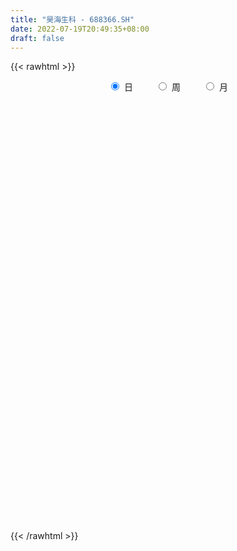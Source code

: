 ```yaml
---
title: "昊海生科 - 688366.SH"
date: 2022-07-19T20:49:35+08:00
draft: false
---
```

{{< rawhtml >}}
    <div style="text-align: center">
        <label style="padding: 1rem;"><input style="margin-right: .5rem" type="radio" name="period" value="D" checked onclick="period_change(this)">日</label>
        <label style="padding: 1rem;"><input style="margin-right: .5rem" type="radio" name="period" value="W" onclick="period_change(this)">周</label>
        <label style="padding: 1rem;"><input style="margin-right: .5rem" type="radio" name="period" value="M" onclick="period_change(this)">月</label>
    </div>
    <div id="chart" style="height: 700px;"></div> 
    <script type="text/javascript">
        const D_v = [9909.31,8192.57,7470.47,6514.4,18951.58,22238.19,19918.48,18004.15,22040.31,25304.39,19122.47,16707.74,14921.76,9117.21,10113.97,10957.29,11863.12,15871.67,17210.75,12555.57,12971.19,10328.26,11931.89,13570.05,15573.26,32889.22,21580.53,19455.8,14566.72,7320.45,8323.57,17945.1,8868.79,5349.95,10501.13,6688.41,9782.43,11717.83,7063.89,7449.03,8173.63,8031.79,13545.43,11780.76,11770.63,15600.53,10414.66,8651.4,6889.18,10935.08,5687.22,7406.48,7793.34,4547.13,6062.2,5356.24,5050.77,7866.42,8842.87,9969.66,7103.05,15549.53,23843.76,9329.47,10415.06,6721.96,5647.92,7761.53,10390.84,11801.31,9353.53,7733.11,5575.06,7538.97,4212.24,4650.86,4156.94,7895.87,4474.29,4482.52,13932.19,8401.79,8898.43,9475.51,9536.83,12483.54,15099.58,11505.66,12140.57,6790.05,6445.25,3449.37,4284.73,12830.6,8544.67,6373.5,4054.82,4423.5,5413.1,5959.41,4897.42,2653.83,4201.14,4385.62,2929.59,3137.2,3586.33,3265.74,4173.07,4064.88,12847.63,5701.97,10591.6,9733.15,10123.03,6152.28,5924.63,6850.36,5053.56,6083.21,4560.65,4615.99,4428.87,5106.88,2961.0,8747.69,6625.08,6486.44,5148.0,5156.94,6495.28,6633.26,5518.35,4232.86,4855.94,4785.7,5622.89,3748.41,2919.62,8346.27,4480.82,14802.94,22045.25,16166.98,9214.52,6642.21,12754.15,9855.33,9516.61,17751.12,13080.73,15216.36,11651.44,25404.26,19882.66,21809.09,20927.12,28537.71,25083.13,19172.03,12316.65,18751.35,13614.62,14307.96,9530.97,9566.2,6574.64,9426.7,7045.33,5518.96,9891.14,6772.54,5665.24,4478.27,3699.47,9763.61,10943.27,6692.63,6342.13,7836.67,7056.36,6858.25,19276.34,13956.29,8649.85,10488.9,10988.15,6960.3,6171.32,16190.07,12239.83,12132.22,10377.98,10638.16,7856.36,6575.81,13940.61,15136.8,16056.98,11568.89,10330.37,17070.24,13843.83,13400.09,12020.09,23263.92,21484.32,18761.98,13887.17,10154.59,12997.78,20079.91,19608.17,44194.72,26887.52,24139.11,12749.16,15204.19,16783.08,21537.1,12134.38,20411.38,16433.54,26981.95,19758.73,33162.44,34781.59,17358.41,25217.13,17675.83,16103.91,17418.9,27720.99,13508.34,14125.87,12366.93,15483.21,23378.57,17364.65,13578.49,20407.42,20081.55,24356.83,54874.77,41332.9,37645.66,34078.98,29700.63,41447.11,44107.76,28559.02,26634.69,24215.33,20048.99,30473.38,20131.56,17963.83,15045.81,13583.18,15755.88,21576.67,25910.99,27085.66,21211.06,18145.51,20550.88,15498.24,27408.47,20394.31,14707.26,16914.07,13370.8,13940.13,27048.94,28093.31,19002.1,12914.21,10085.14,15108.44,9367.71,8775.31,13719.61,10873.52,11899.26,14227.98,11094.5,16005.11,15089.06,8406.8,12748.84,11785.17,8712.46,13455.04,9760.21,7059.91,6488.87,5713.72,6988.38,10007.39,5056.74,8256.39,16912.32,10713.84,8156.04,19930.15,20632.0,11723.72,11350.56,10158.67,10311.61,25096.14,17644.35,14371.93,12295.79,9551.46,11439.04,6714.21,11189.2,8284.73,7902.5,6155.79,7490.17,8815.42,7931.82,10337.81,12327.82,9762.79,7202.37,7552.46,10486.28,12576.69,8746.91,10685.83,13046.58,12490.61,12835.37,36559.43,20542.72,13159.38,11358.11,9504.3,12029.62,21343.51,13755.34,13762.25,12275.62,10203.86,6768.42,13152.21,32989.78,21185.84,15720.2,16697.0,34038.25,27443.73,16566.84,12398.39,15559.62,12722.51,15376.34,9919.33,6434.95,6118.76,25988.79,11050.51,9096.19,9053.37,6290.91,9591.91,7846.92,8480.39,9897.01,7183.18,7428.92,8329.44,7814.01,6240.11,8741.06,7078.52,12104.2,11532.01,5544.52,8823.29,7728.52,8176.9,6028.29,5957.05,4812.0,5678.25,10809.3,7919.68,4721.73,4312.56,6010.44,4990.39,7438.98,5396.4,6658.5,4463.45,4572.58,5700.89,8302.79,8558.18,17770.21,9381.33,4492.24,3888.74,6845.06,7297.93,7146.55,6853.75,8147.11,5540.74,7892.0,5815.62,6505.25,9523.03,10141.26,4522.41,6308.43,4621.58,8753.48,7757.34,4751.77,5096.94,4854.85,8821.22,6171.72,5189.57,5718.86,9216.33,6025.73,4282.08,4033.0,4118.94,6606.57,4372.64,4031.06,4740.87,5476.7,10491.13,5683.35,9944.71,8076.47,6694.47,5295.28,6887.86,5403.49,3708.42,3018.45,5116.16,8262.12,4713.77,4466.08,6850.23,7939.68,5189.6,4777.6,16718.44,8339.56,8077.31,5581.23,5061.93,6970.33,18509.44,19034.67,15481.29,14718.13,14488.09,12802.14,10916.85,11704.93,13064.93,9587.83,8221.66,7724.52,8793.98,23223.4,31746.34,19784.87,13593.18,9439.26,14246.71,10709.93,7421.87,17156.47,13119.78,8722.63,7487.33,11585.42,10734.28,7115.77,8075.23,8041.66,6629.26,5116.18,7402.76,6561.67,10348.37,8411.33]
const D_histogram = [0.0,-0.104022792,-0.1450250047,-0.2633862253,0.0813681485,0.5468884932,1.3949428222,1.8614054778,2.8775028758,4.626914943,5.3303512645,4.7656560379,3.4759150186,2.2738789233,1.4322571993,1.1483995654,1.5199617624,2.3591582869,1.9238676586,1.5844034686,1.012860745,0.5736736344,0.2002310787,-0.0911859493,1.1833703509,3.8498457394,5.5988031099,5.3746498763,4.3619278867,3.4143780225,1.9879714137,0.756695918,0.021975856,-0.9782500069,-1.6677537054,-2.3025225117,-2.8995607188,-4.227659087,-5.2167662821,-6.0483605327,-5.978459426,-5.8083601262,-6.2054845771,-5.5830014714,-5.338824991,-5.4498201484,-5.4352528934,-4.9640477594,-4.708861437,-4.8048673589,-4.582981232,-4.2951351878,-4.1997138652,-3.6453336251,-2.9057265123,-2.0840860025,-1.5103644935,-0.6164218002,0.0734788772,0.3202735743,0.4856307873,1.3336451973,1.9832157384,2.6089563032,2.2939464798,2.153625939,2.0422815788,1.8475345709,2.014305326,2.6304603594,2.6061108924,2.0780011729,1.6534001781,1.3504568971,1.195281388,0.8911597651,0.3346471594,-0.3618594692,-0.7335269966,-0.7508865286,-0.018970039,0.2859055314,0.3288225915,0.1592393545,0.4112711453,0.7251516661,1.0896851717,0.8778895948,1.0331889717,0.8445704857,0.3736870251,0.2545158484,0.3263584592,0.7016769744,0.6441336569,0.4508464275,0.3972861134,0.3164198228,0.077090538,-0.3104549072,-0.7992321335,-1.0981008275,-1.4333525935,-1.5025330241,-1.3544979558,-1.3264310844,-1.1263080559,-0.9194410467,-0.8485601467,-0.8072584618,-1.2366507129,-1.4583806505,-1.65625804,-1.3400228626,-0.8631322558,-0.4279171102,-0.094907738,0.1816893367,0.4246070865,0.353192005,0.4074243908,0.2271229515,0.1091417589,-0.1431699327,-0.2370190567,-0.4953975139,-0.3865679132,0.0350268225,0.257781003,0.3423647451,0.0970917092,0.037422261,0.0218233809,-0.0598350843,-0.1025383498,0.0947980278,0.0854959259,0.0548214492,0.0862627296,0.5115328899,0.7109117577,1.3373749988,2.4260198311,2.7959754021,2.6903423683,2.2171021573,2.3143359043,2.266087318,1.9095902726,2.2153416956,2.0758981428,2.2668994567,2.2854390239,3.1144200055,3.5775671556,3.3194966298,2.4640956529,2.3226872749,2.8370456665,2.3983979565,1.7181863067,-0.0791613015,-1.3871966187,-2.4310430151,-2.7965726861,-3.1357984148,-3.1515333759,-3.4944856623,-3.8557681508,-3.9417128391,-3.4912328307,-3.2728508639,-3.2026555542,-2.8732765802,-2.4368364829,-1.7215120022,-1.1649060302,-0.6519801065,-0.2396976686,-0.0819559875,-0.0548235617,0.290561246,1.0272508814,1.526624768,1.5750948251,1.7177222403,1.8186291326,1.718025754,1.5116230076,1.7217235411,1.7452585274,1.1660992944,0.9420708939,0.9566101545,0.7444031896,0.4333270397,0.6384728806,0.9654289102,1.3155698613,1.5446556366,1.455784029,1.3451004159,1.3185702415,1.320835097,0.9085260642,0.9859874299,0.8018858572,0.034086603,-0.4116421467,-0.6273702306,-0.4590087436,-0.1017211561,0.1716890165,1.1531871389,2.2206488903,2.8310570321,2.6755616139,1.9112396522,1.6319339093,1.999400949,1.9385862162,2.7261878144,3.1582189657,4.3911690724,5.2058939739,3.3050029251,1.2849121155,-0.0540681705,-1.5933538497,-2.7539433662,-3.2424669068,-3.517345657,-3.7660776854,-3.9359555533,-4.3352851806,-4.1934851604,-3.3804538291,-2.3124496346,-1.7562952621,-1.5276028985,-2.0902139512,-1.5127182718,1.0314547157,3.6655395581,4.4571087746,6.568712184,7.3219881004,8.2258112653,6.5975016649,7.9796470132,8.408780671,7.3737614636,5.6371801874,4.3374185586,3.5356227461,3.2056361198,1.918410935,0.2481137611,-1.192385295,-1.707987836,-2.8899530256,-4.6520540009,-7.173213585,-8.130068288,-8.1890048856,-7.876540855,-7.9296037967,-7.4334014755,-6.8917320424,-6.5569759064,-6.4234358889,-6.0733315797,-5.3731050765,-3.9348010829,-3.7946734562,-4.2435526962,-4.4827660974,-4.1153406837,-4.4012024944,-4.2852818837,-3.8104569454,-3.591476626,-3.0147580522,-2.1018839212,-1.3430187765,-0.9382125512,-1.2913289092,-1.2971306353,-1.2006825743,-0.6097819353,-0.8349416353,-0.7997320557,0.1714808599,0.9077799053,1.1696311508,1.1483476845,1.2563385801,0.9530937386,1.1263200308,1.1468375755,1.0807143301,1.7928335987,1.758571362,1.7220630767,2.5079364759,3.0756718435,2.9772384497,2.8457345608,2.7417736206,2.769786786,0.9122587309,-0.3738116583,-0.6814107343,-1.3267971592,-1.6518208173,-1.7641786614,-1.6376042938,-1.5837074144,-1.5828754468,-1.3571069791,-1.1611915717,-0.8863119579,-1.0606192668,-1.0473407441,-0.6844142707,-0.91943585,-1.010026164,-0.8990160191,-0.709451096,-0.8688958099,-1.248879614,-1.2644183874,-1.2552410499,-1.2409558087,-1.1824607241,-0.9338920651,-0.4264811365,-0.2534345294,-0.2422952176,-0.2656594162,-0.0714177558,0.2708933537,0.9676091347,1.4201521808,1.8145843566,1.7789150766,1.7190944076,1.5540091207,1.340821686,2.0507439917,2.0101619593,1.9377042158,1.7080795283,2.1558163877,2.1069165776,2.057202397,1.8383310013,1.4045706641,1.2328216276,0.71265211,0.2237432523,0.0463052593,-0.0556244571,-0.8661016742,-1.406136692,-1.5441237397,-1.296193938,-1.1221081431,-0.6351994808,-0.2673048614,-0.1707336223,0.0012693331,0.0436913989,0.0580926246,0.2091205129,0.3454921509,0.3690147665,0.0919025876,-0.0951193144,0.1946939956,0.1914686346,0.0815243681,-0.2645919902,-0.7093569114,-0.875123325,-1.1859100451,-1.1978171749,-1.2743087638,-1.1412211186,-1.2053426022,-0.9976746242,-0.7010188102,-0.4799650702,-0.5012243589,-0.5444685931,-0.2035915147,0.0766514434,0.2351015295,0.4251584685,0.5628288924,0.5168513611,0.7915973494,0.7412566432,1.1250076489,1.3758901419,1.4263737094,1.4161912935,1.1744757924,1.1052352365,0.7648560084,0.3778459685,-0.1159676914,-0.268305143,-0.1552567854,-0.3568836595,-0.6014082816,-0.6314403821,-0.3434152241,-0.1134992794,0.1907309648,0.2864789429,0.6166626918,0.9123369205,0.8618391555,0.71119851,0.6074507288,0.8913366477,0.9551850845,0.9534517396,0.7649410164,0.3124235161,-0.1153563995,-0.55535938,-0.6557747022,-0.8933252195,-0.7205171991,-0.5685079692,-0.4266351991,-0.4609538022,-0.4145939914,-0.2846902897,-0.2713188383,-0.8320387679,-0.9867564926,-0.9047200966,-0.8788312419,-0.4694829828,-0.219893563,-0.1430092006,-0.0529948596,0.1057452002,0.3366511999,0.5399290382,0.5946642814,0.6669430264,0.5566465209,0.4340696261,0.3902804053,0.7635931376,1.0700642772,0.933229802,0.847141581,0.7322627216,0.6387913278,0.9450876918,1.4314096497,1.6967634564,1.98516879,2.1662708265,2.1616634058,1.9408832364,1.4086034768,1.1148455262,0.876233068,0.6124966528,0.4035165971,0.3244078202,0.641537666,1.2106335451,1.3926087869,1.3294416593,1.2399024534,0.907234308,0.7438736832,0.5690554831,0.5761653284,0.7524159616,0.5061652528,0.3916746168,0.034302226,-0.4853658225,-0.8205861786,-1.0277751505,-1.3731709552,-1.7948051747,-1.950851182,-1.9048307102,-1.9229592033,-1.7143094647,-1.6628349301]
const D_fast = [0.0,-0.13002849,-0.2072869538,-0.3914947309,-0.0263983199,0.5758441482,1.7726341827,2.7044482077,4.4399213246,7.3460621276,9.3820862653,10.0088050482,9.5880427835,8.9544764191,8.4709189948,8.4741612523,9.2257138899,10.6546999861,10.7003762725,10.7570129496,10.4386854123,10.1429167102,9.8195319242,9.5053184089,11.0757172969,14.7046541202,17.8533122682,18.9728215036,19.0505814857,18.9566261271,18.0272123718,16.9851108556,16.2558847576,15.011096393,13.9046542681,12.6942548338,11.3723264471,8.9873133071,6.6940145415,4.3503301577,2.9256164079,1.6436256762,-0.304869919,-1.0781371811,-2.1686669485,-3.642117143,-4.9863631113,-5.7561699172,-6.6781989541,-7.9754217157,-8.8992808968,-9.6852186496,-10.6397257932,-10.9966789594,-10.9835034746,-10.6828844655,-10.4867540799,-9.7469168366,-9.0386464399,-8.7117833492,-8.4250184394,-7.2435927301,-6.0982182544,-4.8202386138,-4.5617618172,-4.1636758732,-3.7644498388,-3.4973132039,-2.8269661174,-1.553195994,-0.926017738,-0.9346271642,-0.9458781146,-0.9112071712,-0.7675623333,-0.8488940149,-1.3217448308,-2.1087163267,-2.6637656032,-2.8688467674,-2.1416727876,-1.7653208343,-1.6401981263,-1.7699715247,-1.4151219476,-0.9199535103,-0.2829987117,-0.2753218899,0.1382747299,0.1607988654,-0.216662839,-0.2722050536,-0.118772828,0.4319649308,0.5354550276,0.4548794051,0.5006406193,0.4988792843,0.278822634,-0.1863365379,-0.8749217976,-1.4483156985,-2.1419056129,-2.5867192995,-2.7773087201,-3.0808496198,-3.1623036053,-3.1852968578,-3.3265559945,-3.487068925,-4.2256238544,-4.8119489545,-5.423890854,-5.4426613923,-5.1815538495,-4.8533179815,-4.5440355438,-4.2220161348,-3.8729466134,-3.8560636937,-3.6999752102,-3.8234959116,-3.9141916644,-4.2022958393,-4.3553997274,-4.7376275631,-4.7254399407,-4.2950884994,-4.0078890682,-3.8377141398,-4.0587142484,-4.1090281313,-4.1191711662,-4.2157884025,-4.2841262554,-4.0630903709,-4.0510184913,-4.0679876057,-4.0149806429,-3.4618272601,-3.0847204529,-2.1239134621,-0.428763672,0.6401857495,1.2071383077,1.2881736361,1.9639913591,2.4822646024,2.6031651251,3.462751972,3.842282955,4.600009133,5.1899084561,6.7974944391,8.1550333781,8.7268370097,8.4874599461,8.9267233868,10.150343195,10.3112949741,10.0606299011,8.2434919674,6.5886574956,4.9370503454,3.8723775029,2.7492021705,1.9455838654,0.7290101635,-0.5962143627,-1.6675872608,-2.0899154601,-2.6897462093,-3.4202147881,-3.8091549592,-3.9819239825,-3.6969775025,-3.431598038,-3.0816671409,-2.7293091202,-2.5920564359,-2.5786299006,-2.1606047814,-1.1671024256,-0.2860723471,0.1561714164,0.7282293916,1.2837935671,1.6126966269,1.7841996325,2.4247310513,2.8845806694,2.59694626,2.608435583,2.8621273822,2.8360212147,2.6332768247,2.9980408858,3.5663541429,4.2453875593,4.8606372438,5.1357116434,5.3613031344,5.6644155203,5.9968891501,5.8117116333,6.1356698565,6.1520397481,5.3927621446,4.8441228583,4.4715522167,4.5251615178,4.8570188163,5.173351243,6.4431461501,8.0657701241,9.3839425239,9.8973375092,9.6108254606,9.739503195,10.6068204719,11.0306522932,12.4998008449,13.7213867377,16.0521291125,18.1683275074,17.09368719,15.3948244092,14.0423270805,12.1047029389,10.2556275808,8.9564873136,7.8022721491,6.6120206994,5.4581539431,3.9750030207,3.0684317508,3.0363496248,3.5262414107,3.6433219676,3.4901136066,2.4049490661,2.6042651776,5.406301844,8.9567715759,10.8626179861,14.6163994415,17.200172383,20.1604483642,20.1815141801,23.5585712816,26.0899001072,26.8983212657,26.5710350364,26.3556280472,26.4377379212,26.9091603248,26.1015378738,24.4932691402,22.7546737603,21.8120742603,19.9076208144,16.9825063389,12.6680433585,9.6786715834,7.5724837644,5.9158125813,3.8803486904,2.5182006427,1.3369370652,0.0324492246,-1.4398697301,-2.6080983158,-3.2511480817,-2.7965443589,-3.6050850962,-5.1148525103,-6.4747574358,-7.136167193,-8.5223296273,-9.4777294875,-9.9555187856,-10.6344076227,-10.811378562,-10.4239754112,-10.0008649607,-9.8306118732,-10.5065604585,-10.8366448434,-11.040367426,-10.6019122708,-11.0358073797,-11.200530814,-10.1864476834,-9.2232036616,-8.6689446285,-8.4031411737,-7.9810656331,-8.0460370399,-7.5912307399,-7.2840038014,-7.0799484643,-5.919620796,-5.5142401922,-5.1202327083,-3.7073751901,-2.3707218617,-1.724845643,-1.1449158917,-0.5634334268,0.1570264351,-1.4724369372,-2.8519602411,-3.3299120006,-4.3069977153,-5.0449765777,-5.5983790872,-5.8812057931,-6.2232357673,-6.6181226614,-6.7316309384,-6.826013424,-6.7727117996,-7.2121739252,-7.4607305886,-7.2689076828,-7.7337882246,-8.0768850796,-8.1906289394,-8.1784267904,-8.5550954567,-9.2472991644,-9.5789425346,-9.8835754597,-10.1795291706,-10.416649267,-10.4015536243,-10.0007629798,-9.891075005,-9.9405094976,-10.0302885503,-9.8539013288,-9.4438668809,-8.5052488163,-7.697667725,-6.84958946,-6.4405299708,-6.070577038,-5.8471600446,-5.7251420579,-4.5025337542,-4.0405752968,-3.6286069864,-3.4312117918,-2.4445208354,-1.9666915011,-1.5021050825,-1.2613937279,-1.3440113991,-1.2075550286,-1.5495615187,-1.9825345634,-2.1483962416,-2.2642320722,-3.2912347079,-4.1828038987,-4.7068218812,-4.7829405641,-4.8893818049,-4.5612730129,-4.2602046088,-4.2063167752,-4.0339964866,-3.9806515711,-3.9517271892,-3.7484191727,-3.5256744969,-3.4098981897,-3.6640347217,-3.8748364523,-3.5363496435,-3.4917078457,-3.5812710202,-3.993535376,-4.6156395252,-5.00018677,-5.6074510014,-5.9188124249,-6.3138812048,-6.4660988391,-6.8315559733,-6.8733066514,-6.7519055399,-6.6508430675,-6.7974084458,-6.9767698284,-6.6867906286,-6.3873848097,-6.1701593412,-5.873812785,-5.5954351381,-5.5121998291,-5.0395545035,-4.9045810489,-4.2395781309,-3.6447231025,-3.2376461076,-2.8937807001,-2.8418772532,-2.6348089999,-2.7839742259,-3.0765227737,-3.5993283564,-3.8187420938,-3.7445079325,-4.0353557215,-4.430232414,-4.61812461,-4.4159532581,-4.2144121332,-3.8624991478,-3.6951314339,-3.2107820121,-2.6870235533,-2.5220615294,-2.4949025474,-2.4467876464,-1.9400675656,-1.6374228577,-1.4007932677,-1.3980687368,-1.7724803581,-2.2290993735,-2.807942199,-3.0723011968,-3.533183019,-3.5405042983,-3.5306220607,-3.4954080904,-3.644965144,-3.7022538311,-3.6435227018,-3.69798096,-4.4667105816,-4.8681174294,-5.0122610575,-5.2060800133,-4.9141024999,-4.7194864709,-4.6783544086,-4.6015887825,-4.4164124226,-4.101343623,-3.7630835251,-3.5596822116,-3.32066771,-3.2918025853,-3.3058620735,-3.2520811931,-2.6878701763,-2.1138829674,-2.0174099921,-1.8917128179,-1.8235259968,-1.7572995587,-1.2147312717,-0.3705569014,0.3189877694,1.1036853005,1.8263550436,2.3621634743,2.6266041141,2.4464752237,2.4314286546,2.4118744634,2.3012622114,2.193161305,2.1951544832,2.6726687454,3.5444230108,4.0745504494,4.3437437365,4.564180144,4.4583205756,4.4809283716,4.4483740423,4.5995252196,4.9638798433,4.8441704477,4.8275984659,4.4788016316,3.8377921275,3.2974252267,2.8332924672,2.1446039237,1.2742684105,0.6305096077,0.200322402,-0.2985458919,-0.5184735195,-0.8827077174]
const D_slow = [0.0,-0.026005698,-0.0622619492,-0.1281085055,-0.1077664684,0.0289556549,0.3776913605,0.8430427299,1.5624184489,2.7191471846,4.0517350007,5.2431490102,6.1121277649,6.6805974957,7.0386617955,7.3257616869,7.7057521275,8.2955416992,8.7765086139,9.172609481,9.4258246672,9.5692430758,9.6193008455,9.5965043582,9.8923469459,10.8548083808,12.2545091583,13.5981716274,14.688653599,15.5422481046,16.0392409581,16.2284149376,16.2339089016,15.9893463999,15.5724079735,14.9967773456,14.2718871659,13.2149723941,11.9107808236,10.3986906904,8.9040758339,7.4519858024,5.9006146581,4.5048642902,3.1701580425,1.8077030054,0.448889782,-0.7921221578,-1.9693375171,-3.1705543568,-4.3162996648,-5.3900834617,-6.440011928,-7.3513453343,-8.0777769624,-8.598798463,-8.9763895864,-9.1304950364,-9.1121253171,-9.0320569235,-8.9106492267,-8.5772379274,-8.0814339928,-7.429194917,-6.855708297,-6.3173018123,-5.8067314176,-5.3448477748,-4.8412714433,-4.1836563535,-3.5321286304,-3.0126283371,-2.5992782926,-2.2616640684,-1.9628437213,-1.7400537801,-1.6563919902,-1.7468568575,-1.9302386067,-2.1179602388,-2.1227027486,-2.0512263657,-1.9690207178,-1.9292108792,-1.8263930929,-1.6451051763,-1.3726838834,-1.1532114847,-0.8949142418,-0.6837716203,-0.5903498641,-0.526720902,-0.4451312872,-0.2697120436,-0.1086786293,0.0040329775,0.1033545059,0.1824594616,0.2017320961,0.1241183693,-0.0756896641,-0.350214871,-0.7085530194,-1.0841862754,-1.4228107644,-1.7544185354,-2.0359955494,-2.2658558111,-2.4779958478,-2.6798104632,-2.9889731415,-3.3535683041,-3.7676328141,-4.1026385297,-4.3184215937,-4.4254008712,-4.4491278057,-4.4037054715,-4.2975536999,-4.2092556987,-4.107399601,-4.0506188631,-4.0233334234,-4.0591259066,-4.1183806707,-4.2422300492,-4.3388720275,-4.3301153219,-4.2656700711,-4.1800788849,-4.1558059576,-4.1464503923,-4.1409945471,-4.1559533182,-4.1815879056,-4.1578883987,-4.1365144172,-4.1228090549,-4.1012433725,-3.97336015,-3.7956322106,-3.4612884609,-2.8547835031,-2.1557896526,-1.4832040605,-0.9289285212,-0.3503445451,0.2161772844,0.6935748525,1.2474102764,1.7663848121,2.3331096763,2.9044694323,3.6830744336,4.5774662225,5.40734038,6.0233642932,6.6040361119,7.3132975285,7.9128970177,8.3424435943,8.322653269,7.9758541143,7.3680933605,6.668950189,5.8850005853,5.0971172413,4.2234958257,3.2595537881,2.2741255783,1.4013173706,0.5831046546,-0.2175592339,-0.935878379,-1.5450874997,-1.9754655002,-2.2666920078,-2.4296870344,-2.4896114516,-2.5101004484,-2.5238063389,-2.4511660274,-2.194353307,-1.812697115,-1.4189234087,-0.9894928487,-0.5348355655,-0.105329127,0.2725766249,0.7030075102,1.139322142,1.4308469656,1.6663646891,1.9055172277,2.0916180251,2.199949785,2.3595680052,2.6009252327,2.9298176981,3.3159816072,3.6799276145,4.0162027184,4.3458452788,4.6760540531,4.9031855691,5.1496824266,5.3501538909,5.3586755416,5.255765005,5.0989224473,4.9841702614,4.9587399724,5.0016622265,5.2899590112,5.8451212338,6.5528854918,7.2217758953,7.6995858084,8.1075692857,8.6074195229,9.092066077,9.7736130306,10.563167772,11.6609600401,12.9624335336,13.7886842648,14.1099122937,14.0963952511,13.6980567887,13.0095709471,12.1989542204,11.3196178061,10.3780983848,9.3941094964,8.3102882013,7.2619169112,6.4168034539,5.8386910453,5.3996172298,5.0177165051,4.4951630173,4.1169834494,4.3748471283,5.2912320178,6.4055092115,8.0476872575,9.8781842826,11.9346370989,13.5840125152,15.5789242684,17.6811194362,19.5245598021,20.9338548489,22.0182094886,22.9021151751,23.7035242051,24.1831269388,24.2451553791,23.9470590553,23.5200620963,22.7975738399,21.6345603397,19.8412569435,17.8087398715,15.76148865,13.7923534363,11.8099524871,9.9516021182,8.2286691076,6.589425131,4.9835661588,3.4652332639,2.1219569948,1.138256724,0.18958836,-0.8712998141,-1.9919913384,-3.0208265093,-4.1211271329,-5.1924476039,-6.1450618402,-7.0429309967,-7.7966205097,-8.32209149,-8.6578461842,-8.892399322,-9.2152315493,-9.5395142081,-9.8396848517,-9.9921303355,-10.2008657443,-10.4007987583,-10.3579285433,-10.130983567,-9.8385757793,-9.5514888582,-9.2374042131,-8.9991307785,-8.7175507708,-8.4308413769,-8.1606627944,-7.7124543947,-7.2728115542,-6.842295785,-6.215311666,-5.4463937052,-4.7020840927,-3.9906504525,-3.3052070474,-2.6127603509,-2.3846956682,-2.4781485827,-2.6485012663,-2.9802005561,-3.3931557604,-3.8342004258,-4.2436014992,-4.6395283528,-5.0352472146,-5.3745239593,-5.6648218523,-5.8863998417,-6.1515546584,-6.4133898444,-6.5844934121,-6.8143523746,-7.0668589156,-7.2916129204,-7.4689756944,-7.6861996468,-7.9984195504,-8.3145241472,-8.6283344097,-8.9385733619,-9.2341885429,-9.4676615592,-9.5742818433,-9.6376404756,-9.69821428,-9.7646291341,-9.782483573,-9.7147602346,-9.4728579509,-9.1178199057,-8.6641738166,-8.2194450474,-7.7896714455,-7.4011691654,-7.0659637439,-6.5532777459,-6.0507372561,-5.5663112022,-5.1392913201,-4.6003372232,-4.0736080787,-3.5593074795,-3.0997247292,-2.7485820632,-2.4403766562,-2.2622136287,-2.2062778157,-2.1947015009,-2.2086076151,-2.4251330337,-2.7766672067,-3.1626981416,-3.4867466261,-3.7672736619,-3.9260735321,-3.9928997474,-4.035583153,-4.0352658197,-4.02434297,-4.0098198138,-3.9575396856,-3.8711666479,-3.7789129562,-3.7559373093,-3.7797171379,-3.731043639,-3.6831764804,-3.6627953883,-3.7289433859,-3.9062826137,-4.125063445,-4.4215409563,-4.72099525,-5.0395724409,-5.3248777206,-5.6262133711,-5.8756320272,-6.0508867297,-6.1708779973,-6.296184087,-6.4323012353,-6.4831991139,-6.4640362531,-6.4052608707,-6.2989712536,-6.1582640305,-6.0290511902,-5.8311518529,-5.6458376921,-5.3645857798,-5.0206132444,-4.664019817,-4.3099719936,-4.0163530455,-3.7400442364,-3.5488302343,-3.4543687422,-3.483360665,-3.5504369508,-3.5892511471,-3.678472062,-3.8288241324,-3.9866842279,-4.072538034,-4.1009128538,-4.0532301126,-3.9816103769,-3.8274447039,-3.5993604738,-3.3839006849,-3.2061010574,-3.0542383752,-2.8314042133,-2.5926079422,-2.3542450073,-2.1630097532,-2.0849038742,-2.113742974,-2.252582819,-2.4165264946,-2.6398577995,-2.8199870992,-2.9621140915,-3.0687728913,-3.1840113418,-3.2876598397,-3.3588324121,-3.4266621217,-3.6346718136,-3.8813609368,-4.1075409609,-4.3272487714,-4.4446195171,-4.4995929079,-4.535345208,-4.5485939229,-4.5221576228,-4.4379948229,-4.3030125633,-4.154346493,-3.9876107364,-3.8484491062,-3.7399316996,-3.6423615983,-3.4514633139,-3.1839472446,-2.9506397941,-2.7388543989,-2.5557887185,-2.3960908865,-2.1598189635,-1.8019665511,-1.377775687,-0.8814834895,-0.3399157829,0.2005000685,0.6857208776,1.0378717469,1.3165831284,1.5356413954,1.6887655586,1.7896447079,1.8707466629,2.0311310794,2.3337894657,2.6819416624,3.0143020773,3.3242776906,3.5510862676,3.7370546884,3.8793185592,4.0233598913,4.2114638817,4.3380051949,4.4359238491,4.4444994056,4.32315795,4.1180114053,3.8610676177,3.5177748789,3.0690735852,2.5813607897,2.1051531122,1.6244133114,1.1958359452,0.7801272127]
const D_data = [['2020-06-30', 87.58, 91.04, 87.46, 92.5],['2020-07-01', 90.9, 89.41, 87.56, 91.99],['2020-07-02', 89.4, 89.7, 88.32, 91.01],['2020-07-03', 89.21, 88.12, 86.68, 90.9],['2020-07-06', 88.01, 94.45, 87.26, 95.5],['2020-07-07', 95.01, 98.41, 95.01, 100.58],['2020-07-08', 98.35, 107.58, 98.35, 108.48],['2020-07-09', 107.46, 107.76, 104.01, 111.98],['2020-07-10', 109.09, 120.75, 109.05, 127.36],['2020-07-13', 124.01, 140.77, 120.5, 143.97],['2020-07-14', 139.8, 138.8, 130.03, 151.0],['2020-07-15', 138.45, 128.0, 125.88, 138.8],['2020-07-16', 128.72, 118.0, 116.0, 138.08],['2020-07-17', 118.0, 115.56, 110.0, 121.0],['2020-07-20', 120.09, 117.0, 111.02, 120.09],['2020-07-21', 116.63, 123.0, 116.01, 128.0],['2020-07-22', 122.66, 133.6, 118.8, 136.89],['2020-07-23', 133.0, 145.45, 131.8, 146.49],['2020-07-24', 145.45, 133.51, 121.0, 155.5],['2020-07-27', 132.0, 135.3, 132.0, 144.59],['2020-07-28', 137.5, 132.29, 123.0, 140.0],['2020-07-29', 132.26, 133.2, 127.71, 135.3],['2020-07-30', 131.88, 133.5, 131.88, 143.6],['2020-07-31', 133.98, 134.14, 129.41, 140.48],['2020-08-03', 133.0, 158.27, 133.0, 158.27],['2020-08-04', 166.01, 189.92, 162.16, 189.92],['2020-08-05', 186.89, 195.85, 175.02, 204.88],['2020-08-06', 189.0, 181.51, 176.02, 191.65],['2020-08-07', 183.55, 174.2, 166.1, 184.94],['2020-08-10', 170.55, 174.98, 168.12, 178.88],['2020-08-11', 172.57, 166.96, 166.4, 177.86],['2020-08-12', 168.0, 165.6, 147.88, 171.0],['2020-08-13', 162.0, 169.12, 156.1, 173.78],['2020-08-14', 170.0, 163.0, 159.54, 171.49],['2020-08-17', 160.0, 163.5, 153.51, 164.88],['2020-08-18', 167.0, 161.18, 160.05, 172.48],['2020-08-19', 161.0, 158.31, 158.17, 171.94],['2020-08-20', 158.45, 143.02, 143.0, 158.45],['2020-08-21', 146.71, 138.98, 138.03, 149.0],['2020-08-24', 139.99, 133.08, 133.0, 141.88],['2020-08-25', 134.4, 138.86, 134.3, 145.57],['2020-08-26', 135.28, 137.2, 134.06, 145.0],['2020-08-27', 135.48, 125.6, 123.13, 137.78],['2020-08-28', 128.77, 135.0, 127.0, 139.97],['2020-08-31', 136.37, 128.77, 127.0, 138.72],['2020-09-01', 128.52, 120.7, 120.2, 129.28],['2020-09-02', 121.38, 117.8, 117.35, 123.46],['2020-09-03', 118.22, 120.64, 116.24, 124.0],['2020-09-04', 117.91, 115.82, 115.0, 120.64],['2020-09-07', 115.7, 107.66, 107.0, 116.49],['2020-09-08', 108.49, 107.68, 106.67, 111.94],['2020-09-09', 107.78, 105.63, 103.0, 110.8],['2020-09-10', 107.01, 100.0, 98.45, 108.6],['2020-09-11', 102.0, 103.38, 100.0, 103.78],['2020-09-14', 104.47, 105.48, 104.0, 107.5],['2020-09-15', 106.19, 107.55, 104.21, 110.42],['2020-09-16', 107.76, 105.53, 104.91, 110.0],['2020-09-17', 106.12, 111.38, 102.86, 112.6],['2020-09-18', 111.38, 111.6, 109.5, 116.0],['2020-09-21', 112.75, 107.45, 105.5, 112.75],['2020-09-22', 105.98, 106.59, 103.5, 108.42],['2020-09-23', 107.0, 117.38, 105.08, 118.01],['2020-09-24', 115.03, 119.1, 114.04, 127.53],['2020-09-25', 122.07, 123.0, 119.13, 124.46],['2020-09-28', 125.0, 113.0, 112.0, 125.0],['2020-09-29', 116.01, 114.8, 113.38, 116.33],['2020-09-30', 116.2, 115.3, 113.81, 118.6],['2020-10-09', 116.0, 114.19, 111.68, 117.98],['2020-10-12', 113.86, 119.47, 113.14, 119.5],['2020-10-13', 119.47, 128.45, 117.66, 129.2],['2020-10-14', 129.35, 123.58, 123.3, 129.35],['2020-10-15', 125.0, 117.18, 116.8, 125.0],['2020-10-16', 118.36, 116.99, 113.98, 118.59],['2020-10-19', 116.99, 117.4, 116.55, 123.5],['2020-10-20', 116.99, 118.73, 114.73, 119.37],['2020-10-21', 120.6, 116.19, 114.52, 121.6],['2020-10-22', 116.8, 110.94, 110.0, 116.8],['2020-10-23', 110.0, 105.53, 105.0, 112.48],['2020-10-26', 106.24, 106.0, 103.02, 108.85],['2020-10-27', 106.0, 108.5, 105.46, 110.94],['2020-10-28', 111.0, 119.22, 108.5, 123.0],['2020-10-29', 117.69, 116.49, 116.14, 121.4],['2020-10-30', 116.61, 114.11, 109.23, 117.0],['2020-11-02', 112.5, 111.02, 106.66, 115.15],['2020-11-03', 112.95, 116.49, 111.48, 118.0],['2020-11-04', 115.79, 119.01, 114.21, 123.6],['2020-11-05', 120.58, 122.0, 120.58, 124.79],['2020-11-06', 121.1, 115.8, 114.08, 122.01],['2020-11-09', 115.5, 120.87, 114.22, 122.81],['2020-11-10', 121.6, 117.11, 116.6, 121.6],['2020-11-11', 115.2, 112.18, 111.13, 119.09],['2020-11-12', 112.16, 115.16, 112.02, 115.87],['2020-11-13', 115.89, 117.59, 113.83, 118.47],['2020-11-16', 121.0, 122.97, 117.93, 123.8],['2020-11-17', 120.0, 118.92, 118.01, 123.0],['2020-11-18', 118.92, 116.97, 116.25, 121.89],['2020-11-19', 116.2, 118.4, 116.1, 120.49],['2020-11-20', 117.74, 118.0, 117.21, 119.78],['2020-11-23', 117.81, 115.33, 114.81, 117.81],['2020-11-24', 114.01, 111.7, 111.22, 116.04],['2020-11-25', 110.99, 107.61, 107.6, 111.6],['2020-11-26', 107.61, 107.06, 106.8, 109.08],['2020-11-27', 107.05, 103.79, 103.23, 107.05],['2020-11-30', 103.41, 104.72, 101.36, 105.5],['2020-12-01', 104.3, 106.33, 104.1, 106.88],['2020-12-02', 105.72, 104.0, 103.91, 107.02],['2020-12-03', 104.0, 105.52, 103.3, 107.0],['2020-12-04', 105.2, 105.58, 104.38, 106.69],['2020-12-07', 104.5, 103.58, 103.2, 106.88],['2020-12-08', 103.61, 102.48, 102.02, 104.56],['2020-12-09', 102.19, 94.3, 93.0, 102.79],['2020-12-10', 93.54, 93.6, 93.54, 95.91],['2020-12-11', 93.67, 91.0, 89.33, 94.38],['2020-12-14', 91.02, 96.0, 90.15, 97.69],['2020-12-15', 96.86, 98.68, 96.24, 101.65],['2020-12-16', 99.67, 99.49, 97.8, 100.91],['2020-12-17', 98.3, 99.45, 97.19, 100.31],['2020-12-18', 98.5, 99.8, 98.5, 101.98],['2020-12-21', 99.33, 100.41, 99.0, 101.0],['2020-12-22', 100.41, 96.64, 96.08, 101.0],['2020-12-23', 96.0, 97.88, 96.0, 99.68],['2020-12-24', 98.19, 94.27, 94.1, 98.66],['2020-12-25', 93.51, 93.8, 92.38, 96.33],['2020-12-28', 93.38, 90.52, 90.0, 93.65],['2020-12-29', 90.72, 90.83, 90.23, 92.07],['2020-12-30', 90.34, 86.92, 86.6, 90.85],['2020-12-31', 87.4, 90.15, 86.92, 91.4],['2021-01-04', 90.16, 94.75, 90.16, 95.23],['2021-01-05', 94.0, 93.51, 92.21, 95.99],['2021-01-06', 94.0, 92.25, 91.25, 94.5],['2021-01-07', 92.48, 87.26, 87.01, 92.6],['2021-01-08', 86.82, 88.22, 84.0, 89.93],['2021-01-11', 88.22, 88.0, 86.48, 90.5],['2021-01-12', 87.13, 86.3, 86.0, 88.16],['2021-01-13', 86.3, 85.79, 84.1, 87.3],['2021-01-14', 84.58, 88.62, 84.2, 89.3],['2021-01-15', 88.99, 86.02, 85.13, 88.99],['2021-01-18', 85.43, 85.11, 84.52, 86.46],['2021-01-19', 84.6, 85.36, 84.48, 86.27],['2021-01-20', 85.6, 91.2, 84.62, 92.0],['2021-01-21', 90.78, 90.0, 89.6, 92.48],['2021-01-22', 89.98, 97.9, 88.0, 101.71],['2021-01-25', 97.88, 109.41, 97.13, 114.78],['2021-01-26', 109.6, 106.1, 103.0, 110.75],['2021-01-27', 104.8, 102.8, 101.2, 106.29],['2021-01-28', 101.18, 98.42, 98.42, 104.97],['2021-01-29', 98.3, 106.28, 98.3, 108.8],['2021-02-01', 105.71, 106.42, 102.93, 108.54],['2021-02-02', 105.2, 103.2, 102.5, 112.0],['2021-02-03', 102.65, 113.16, 101.99, 116.08],['2021-02-04', 111.79, 109.97, 108.1, 118.0],['2021-02-05', 110.0, 116.29, 108.01, 118.89],['2021-02-08', 114.0, 116.9, 114.0, 120.0],['2021-02-09', 115.66, 132.0, 115.1, 136.0],['2021-02-10', 130.0, 134.2, 126.0, 137.8],['2021-02-18', 136.0, 129.2, 128.28, 147.0],['2021-02-19', 129.22, 121.83, 119.06, 132.0],['2021-02-22', 129.1, 130.9, 129.1, 142.46],['2021-02-23', 132.0, 143.2, 126.0, 147.0],['2021-02-24', 142.51, 134.65, 132.01, 142.55],['2021-02-25', 135.0, 131.4, 128.0, 137.77],['2021-02-26', 124.0, 112.52, 110.8, 124.12],['2021-03-01', 113.0, 110.8, 110.64, 115.97],['2021-03-02', 111.99, 107.29, 105.23, 113.0],['2021-03-03', 106.05, 110.87, 104.85, 112.98],['2021-03-04', 112.97, 107.8, 106.5, 112.97],['2021-03-05', 105.0, 109.15, 104.97, 109.58],['2021-03-08', 108.21, 102.07, 101.57, 109.84],['2021-03-09', 102.0, 97.51, 96.55, 103.0],['2021-03-10', 100.0, 97.01, 95.67, 100.49],['2021-03-11', 98.4, 102.0, 97.5, 104.77],['2021-03-12', 101.29, 98.33, 97.01, 101.88],['2021-03-15', 99.0, 94.68, 93.2, 99.0],['2021-03-16', 95.47, 96.49, 94.49, 96.87],['2021-03-17', 95.03, 97.6, 94.1, 98.39],['2021-03-18', 97.66, 102.3, 96.48, 105.0],['2021-03-19', 101.55, 102.3, 99.51, 107.0],['2021-03-22', 106.0, 103.59, 103.0, 106.96],['2021-03-23', 103.4, 104.13, 103.12, 109.48],['2021-03-24', 104.56, 102.0, 99.03, 106.74],['2021-03-25', 101.0, 100.45, 97.18, 103.36],['2021-03-26', 100.0, 105.19, 100.0, 105.95],['2021-03-29', 108.52, 113.23, 107.74, 115.7],['2021-03-30', 112.81, 114.35, 109.0, 117.6],['2021-03-31', 113.0, 111.2, 110.38, 114.98],['2021-04-01', 111.2, 114.05, 110.01, 117.5],['2021-04-02', 114.05, 115.5, 112.75, 118.0],['2021-04-06', 115.55, 114.35, 111.0, 117.0],['2021-04-07', 113.1, 113.5, 111.51, 115.85],['2021-04-08', 112.99, 120.1, 112.43, 122.0],['2021-04-09', 120.0, 119.92, 116.86, 122.69],['2021-04-12', 117.95, 112.21, 111.65, 122.08],['2021-04-13', 111.52, 115.55, 111.31, 119.6],['2021-04-14', 114.01, 118.99, 113.81, 121.38],['2021-04-15', 118.1, 116.58, 115.0, 121.0],['2021-04-16', 116.53, 114.7, 114.1, 117.9],['2021-04-19', 114.65, 121.64, 112.25, 123.5],['2021-04-20', 121.99, 125.61, 120.0, 126.76],['2021-04-21', 123.76, 129.05, 122.2, 132.6],['2021-04-22', 129.4, 130.7, 127.11, 132.0],['2021-04-23', 128.68, 128.8, 125.1, 129.99],['2021-04-26', 130.4, 129.66, 128.23, 137.5],['2021-04-27', 129.66, 132.01, 126.18, 134.1],['2021-04-28', 132.1, 134.01, 130.28, 136.0],['2021-04-29', 135.0, 129.28, 128.86, 136.5],['2021-04-30', 128.28, 135.99, 128.2, 139.9],['2021-05-06', 136.31, 133.89, 131.1, 142.69],['2021-05-07', 135.0, 125.09, 125.03, 135.77],['2021-05-10', 125.0, 126.44, 123.0, 128.99],['2021-05-11', 124.48, 127.85, 123.01, 129.68],['2021-05-12', 127.46, 132.82, 124.5, 134.6],['2021-05-13', 131.21, 137.1, 130.05, 141.0],['2021-05-14', 137.0, 138.5, 136.01, 142.5],['2021-05-17', 137.73, 152.05, 135.9, 157.0],['2021-05-18', 150.66, 160.84, 149.0, 160.84],['2021-05-19', 160.39, 162.58, 155.66, 163.92],['2021-05-20', 159.0, 157.41, 155.3, 161.97],['2021-05-21', 156.57, 150.19, 149.15, 158.7],['2021-05-24', 150.19, 155.99, 148.61, 156.47],['2021-05-25', 155.1, 166.99, 154.0, 169.19],['2021-05-26', 165.07, 165.3, 160.88, 168.49],['2021-05-27', 162.8, 181.13, 162.1, 185.18],['2021-05-28', 178.88, 183.8, 177.18, 187.0],['2021-05-31', 181.91, 202.98, 179.02, 203.88],['2021-06-01', 200.0, 208.91, 194.03, 210.76],['2021-06-02', 200.0, 177.25, 177.0, 203.5],['2021-06-03', 178.0, 168.95, 167.89, 179.9],['2021-06-04', 169.0, 170.88, 165.23, 174.98],['2021-06-07', 165.52, 161.88, 155.55, 165.52],['2021-06-08', 163.12, 159.46, 157.37, 167.58],['2021-06-09', 159.34, 162.8, 156.5, 164.43],['2021-06-10', 161.05, 162.37, 156.0, 164.8],['2021-06-11', 160.0, 159.9, 150.35, 162.0],['2021-06-15', 156.9, 158.07, 155.98, 163.92],['2021-06-16', 160.32, 151.59, 148.58, 160.37],['2021-06-17', 151.42, 155.36, 150.59, 156.0],['2021-06-18', 155.24, 164.3, 155.0, 165.69],['2021-06-21', 164.0, 171.19, 161.68, 177.5],['2021-06-22', 171.47, 168.35, 166.0, 175.0],['2021-06-23', 165.4, 165.8, 164.56, 172.3],['2021-06-24', 166.08, 154.2, 152.09, 166.9],['2021-06-25', 156.0, 167.7, 155.99, 168.9],['2021-06-28', 199.0, 201.24, 193.0, 201.24],['2021-06-29', 213.0, 219.0, 204.1, 223.58],['2021-06-30', 216.24, 209.3, 206.01, 223.69],['2021-07-01', 210.28, 239.19, 210.28, 246.98],['2021-07-02', 237.19, 236.8, 228.11, 247.39],['2021-07-05', 239.17, 250.99, 234.8, 254.8],['2021-07-06', 251.98, 225.06, 222.0, 254.97],['2021-07-07', 229.0, 270.07, 227.77, 270.07],['2021-07-08', 280.0, 272.0, 263.37, 280.0],['2021-07-09', 269.38, 261.0, 250.33, 272.89],['2021-07-12', 263.0, 252.8, 244.0, 263.02],['2021-07-13', 257.5, 257.11, 252.4, 269.76],['2021-07-14', 251.01, 264.02, 246.01, 282.0],['2021-07-15', 260.0, 272.9, 255.0, 273.49],['2021-07-16', 269.97, 261.99, 258.02, 269.97],['2021-07-19', 261.8, 253.49, 251.1, 266.0],['2021-07-20', 249.85, 250.99, 247.0, 257.87],['2021-07-21', 254.49, 259.5, 249.63, 259.5],['2021-07-22', 260.87, 248.0, 243.78, 260.88],['2021-07-23', 248.77, 232.88, 228.2, 253.44],['2021-07-26', 225.11, 209.95, 207.59, 230.81],['2021-07-27', 212.99, 216.66, 212.89, 225.9],['2021-07-28', 216.0, 221.0, 214.0, 231.6],['2021-07-29', 225.43, 222.0, 213.0, 229.05],['2021-07-30', 216.03, 213.6, 206.5, 218.88],['2021-08-02', 211.54, 217.07, 192.36, 218.95],['2021-08-03', 217.99, 216.0, 208.5, 223.5],['2021-08-04', 213.84, 211.44, 205.77, 214.72],['2021-08-05', 205.03, 205.8, 203.1, 211.5],['2021-08-06', 202.36, 205.41, 198.0, 208.5],['2021-08-09', 199.51, 208.45, 199.51, 214.73],['2021-08-10', 208.97, 220.0, 200.18, 226.39],['2021-08-11', 216.98, 205.0, 203.8, 225.78],['2021-08-12', 199.0, 193.5, 193.33, 203.39],['2021-08-13', 194.02, 190.55, 188.5, 199.88],['2021-08-16', 188.99, 194.69, 188.0, 198.71],['2021-08-17', 190.63, 182.79, 181.0, 194.0],['2021-08-18', 184.81, 183.21, 179.38, 188.0],['2021-08-19', 183.23, 185.25, 182.0, 189.66],['2021-08-20', 185.0, 180.01, 176.13, 186.0],['2021-08-23', 178.69, 182.94, 178.69, 186.48],['2021-08-24', 183.26, 187.99, 180.99, 188.6],['2021-08-25', 188.0, 188.0, 185.5, 195.4],['2021-08-26', 188.0, 184.55, 179.5, 190.0],['2021-08-27', 178.0, 173.0, 172.95, 183.88],['2021-08-30', 164.8, 174.0, 164.58, 177.98],['2021-08-31', 174.71, 173.14, 172.0, 178.8],['2021-09-01', 172.01, 179.06, 167.7, 181.3],['2021-09-02', 178.34, 167.8, 167.5, 179.49],['2021-09-03', 167.01, 168.42, 165.22, 172.8],['2021-09-06', 168.0, 181.15, 168.0, 185.0],['2021-09-07', 181.0, 181.81, 178.5, 184.77],['2021-09-08', 180.82, 177.98, 176.43, 182.68],['2021-09-09', 179.8, 174.63, 174.04, 182.33],['2021-09-10', 174.06, 176.11, 174.06, 178.75],['2021-09-13', 171.0, 170.01, 170.0, 177.01],['2021-09-14', 170.54, 175.2, 170.54, 181.49],['2021-09-15', 175.25, 173.5, 171.56, 178.5],['2021-09-16', 173.88, 172.0, 170.6, 176.94],['2021-09-17', 172.32, 183.53, 163.5, 189.83],['2021-09-22', 182.02, 176.37, 175.5, 184.5],['2021-09-23', 174.24, 176.54, 174.22, 183.08],['2021-09-24', 176.4, 189.65, 174.49, 193.49],['2021-09-27', 186.5, 192.0, 185.96, 203.0],['2021-09-28', 191.0, 186.63, 184.5, 193.98],['2021-09-29', 184.75, 187.31, 183.5, 194.7],['2021-09-30', 188.8, 188.74, 186.0, 192.0],['2021-10-08', 188.74, 191.98, 186.88, 195.0],['2021-10-11', 189.88, 164.5, 160.0, 196.88],['2021-10-12', 161.5, 163.0, 158.0, 170.78],['2021-10-13', 162.0, 170.15, 161.0, 174.58],['2021-10-14', 170.78, 162.12, 161.3, 172.0],['2021-10-15', 160.0, 161.85, 158.51, 165.46],['2021-10-18', 158.0, 161.44, 152.0, 162.4],['2021-10-19', 159.86, 162.53, 159.1, 165.5],['2021-10-20', 162.24, 160.18, 156.0, 167.0],['2021-10-21', 159.59, 157.7, 156.98, 163.96],['2021-10-22', 157.59, 159.21, 156.6, 161.82],['2021-10-25', 158.0, 158.18, 157.0, 161.98],['2021-10-26', 158.3, 158.8, 156.17, 162.39],['2021-10-27', 157.5, 151.8, 151.0, 159.13],['2021-10-28', 152.0, 151.97, 150.3, 155.8],['2021-10-29', 151.22, 155.75, 148.66, 158.5],['2021-11-01', 155.87, 147.0, 147.0, 155.98],['2021-11-02', 147.79, 146.16, 144.8, 152.28],['2021-11-03', 145.96, 146.95, 144.63, 149.5],['2021-11-04', 146.72, 147.05, 146.51, 150.88],['2021-11-05', 147.12, 141.04, 139.56, 148.49],['2021-11-08', 140.0, 134.84, 133.05, 140.98],['2021-11-09', 134.9, 136.16, 134.9, 137.88],['2021-11-10', 137.28, 134.23, 132.27, 137.28],['2021-11-11', 136.4, 132.1, 131.01, 136.4],['2021-11-12', 132.55, 130.58, 129.73, 134.34],['2021-11-15', 130.02, 131.61, 130.02, 133.2],['2021-11-16', 131.82, 135.0, 131.05, 138.59],['2021-11-17', 136.0, 131.01, 130.5, 136.0],['2021-11-18', 130.11, 127.9, 127.6, 131.72],['2021-11-19', 127.89, 125.84, 125.0, 129.42],['2021-11-22', 125.84, 127.5, 125.02, 128.22],['2021-11-23', 127.71, 129.5, 126.81, 132.3],['2021-11-24', 129.99, 135.89, 129.15, 136.95],['2021-11-25', 137.49, 135.58, 132.06, 137.5],['2021-11-26', 135.63, 137.18, 134.8, 139.39],['2021-11-29', 134.8, 133.0, 132.22, 137.98],['2021-11-30', 132.5, 132.7, 131.22, 135.33],['2021-12-01', 132.7, 131.0, 130.5, 133.19],['2021-12-02', 132.15, 129.5, 129.5, 136.44],['2021-12-03', 130.0, 142.81, 128.97, 146.2],['2021-12-06', 140.33, 135.95, 135.0, 143.98],['2021-12-07', 135.8, 136.0, 135.1, 139.76],['2021-12-08', 136.78, 133.91, 130.35, 137.4],['2021-12-09', 133.87, 143.85, 133.69, 148.28],['2021-12-10', 142.81, 139.8, 138.3, 145.81],['2021-12-13', 139.79, 140.65, 138.88, 143.39],['2021-12-14', 140.29, 138.89, 137.9, 141.3],['2021-12-15', 139.8, 135.31, 135.03, 141.79],['2021-12-16', 135.95, 137.64, 134.55, 138.44],['2021-12-17', 138.0, 131.84, 131.16, 138.0],['2021-12-20', 133.08, 129.55, 128.5, 133.9],['2021-12-21', 128.77, 131.44, 128.52, 132.01],['2021-12-22', 132.0, 131.31, 129.2, 133.77],['2021-12-23', 129.97, 119.25, 117.5, 129.97],['2021-12-24', 119.2, 117.69, 117.0, 120.87],['2021-12-27', 116.9, 119.28, 115.72, 120.49],['2021-12-28', 120.0, 122.8, 119.33, 123.47],['2021-12-29', 122.76, 121.53, 121.1, 124.7],['2021-12-30', 122.3, 125.99, 121.55, 127.4],['2021-12-31', 126.0, 125.89, 124.39, 128.37],['2022-01-04', 125.96, 123.0, 121.0, 126.59],['2022-01-05', 122.79, 124.03, 119.19, 125.51],['2022-01-06', 123.8, 122.43, 120.44, 125.0],['2022-01-07', 121.66, 121.7, 121.66, 125.79],['2022-01-10', 119.95, 123.4, 118.1, 125.48],['2022-01-11', 124.7, 123.66, 122.36, 126.43],['2022-01-12', 123.28, 122.42, 121.88, 124.94],['2022-01-13', 122.98, 117.61, 117.5, 123.24],['2022-01-14', 116.7, 116.94, 115.21, 118.64],['2022-01-17', 117.28, 122.7, 115.66, 125.2],['2022-01-18', 121.0, 119.43, 117.0, 122.49],['2022-01-19', 119.11, 117.37, 117.17, 119.78],['2022-01-20', 116.56, 112.57, 112.55, 118.99],['2022-01-21', 112.56, 108.25, 108.17, 114.22],['2022-01-24', 106.62, 108.88, 106.62, 109.49],['2022-01-25', 108.9, 104.33, 104.03, 109.43],['2022-01-26', 104.5, 105.59, 102.68, 106.89],['2022-01-27', 105.51, 102.85, 102.4, 106.3],['2022-01-28', 102.85, 103.92, 102.03, 105.55],['2022-02-07', 100.5, 99.91, 99.22, 104.71],['2022-02-08', 99.93, 102.0, 97.5, 102.56],['2022-02-09', 101.58, 102.95, 101.08, 103.5],['2022-02-10', 103.5, 102.06, 101.33, 103.6],['2022-02-11', 100.66, 98.28, 97.88, 101.99],['2022-02-14', 93.32, 96.5, 93.32, 97.67],['2022-02-15', 98.25, 100.9, 97.0, 103.34],['2022-02-16', 101.8, 100.85, 100.69, 103.0],['2022-02-17', 102.09, 99.72, 99.6, 104.3],['2022-02-18', 99.08, 100.42, 97.8, 100.93],['2022-02-21', 100.19, 100.16, 98.66, 101.99],['2022-02-22', 100.16, 97.67, 96.8, 100.5],['2022-02-23', 97.97, 101.99, 97.18, 102.66],['2022-02-24', 101.0, 98.32, 97.51, 103.47],['2022-02-25', 99.48, 104.63, 98.84, 107.6],['2022-02-28', 104.92, 104.95, 102.77, 106.33],['2022-03-01', 105.2, 103.69, 103.22, 105.74],['2022-03-02', 103.01, 103.54, 101.63, 104.0],['2022-03-03', 104.02, 100.4, 99.72, 104.8],['2022-03-04', 100.25, 102.08, 99.51, 105.46],['2022-03-07', 102.4, 97.8, 96.72, 102.4],['2022-03-08', 97.38, 95.2, 94.0, 99.81],['2022-03-09', 96.0, 91.08, 88.09, 96.65],['2022-03-10', 93.31, 92.95, 92.0, 94.8],['2022-03-11', 91.69, 95.49, 90.2, 95.65],['2022-03-14', 95.31, 90.58, 90.46, 95.99],['2022-03-15', 88.88, 87.91, 87.9, 92.57],['2022-03-16', 89.0, 88.8, 82.83, 89.97],['2022-03-17', 90.62, 92.52, 90.0, 96.88],['2022-03-18', 92.47, 92.43, 90.78, 93.5],['2022-03-21', 93.48, 94.26, 92.01, 95.9],['2022-03-22', 94.26, 92.35, 91.41, 95.27],['2022-03-23', 93.0, 96.25, 91.83, 97.75],['2022-03-24', 95.36, 97.6, 93.95, 98.78],['2022-03-25', 97.03, 94.14, 94.04, 97.84],['2022-03-28', 93.16, 92.5, 91.78, 94.25],['2022-03-29', 93.8, 92.48, 92.16, 95.66],['2022-03-30', 94.59, 98.01, 92.15, 98.98],['2022-03-31', 98.0, 96.55, 96.5, 99.95],['2022-04-01', 95.3, 96.31, 94.55, 98.45],['2022-04-06', 95.98, 93.82, 93.5, 96.95],['2022-04-07', 93.33, 88.9, 88.9, 93.99],['2022-04-08', 91.18, 86.6, 85.5, 91.18],['2022-04-11', 86.69, 83.51, 83.5, 86.69],['2022-04-12', 83.0, 85.48, 82.92, 85.5],['2022-04-13', 85.49, 81.86, 81.66, 85.49],['2022-04-14', 83.1, 85.79, 82.06, 87.3],['2022-04-15', 85.02, 85.48, 83.6, 86.61],['2022-04-18', 84.94, 85.32, 83.1, 85.49],['2022-04-19', 84.35, 82.6, 82.4, 86.2],['2022-04-20', 82.62, 82.83, 81.52, 85.18],['2022-04-21', 81.96, 83.6, 81.46, 88.88],['2022-04-22', 81.49, 81.82, 81.0, 83.5],['2022-04-25', 80.2, 72.19, 71.28, 80.2],['2022-04-26', 72.38, 74.07, 71.11, 77.01],['2022-04-27', 72.0, 75.51, 71.55, 75.94],['2022-04-28', 75.51, 73.78, 73.03, 75.51],['2022-04-29', 74.0, 78.6, 74.0, 80.0],['2022-05-05', 77.1, 77.47, 76.02, 78.5],['2022-05-06', 75.47, 75.4, 75.01, 77.16],['2022-05-09', 75.97, 75.29, 74.03, 76.87],['2022-05-10', 74.4, 76.2, 73.23, 76.68],['2022-05-11', 76.08, 77.7, 75.97, 79.51],['2022-05-12', 76.95, 78.26, 76.91, 79.17],['2022-05-13', 79.0, 76.95, 76.2, 79.3],['2022-05-16', 78.0, 77.44, 76.65, 80.31],['2022-05-17', 77.44, 74.98, 74.6, 78.0],['2022-05-18', 75.69, 74.05, 74.0, 75.86],['2022-05-19', 73.54, 74.39, 72.8, 74.6],['2022-05-20', 74.75, 80.47, 74.75, 81.5],['2022-05-23', 80.98, 81.74, 79.85, 81.8],['2022-05-24', 83.0, 77.01, 77.01, 83.0],['2022-05-25', 77.11, 77.35, 76.12, 78.0],['2022-05-26', 77.43, 76.7, 75.48, 77.8],['2022-05-27', 76.75, 76.6, 75.95, 78.47],['2022-05-30', 77.01, 82.5, 76.0, 83.88],['2022-05-31', 81.84, 87.58, 81.02, 88.17],['2022-06-01', 88.1, 87.88, 87.0, 91.37],['2022-06-02', 87.86, 90.99, 86.38, 91.28],['2022-06-06', 90.5, 92.5, 89.99, 93.86],['2022-06-07', 92.98, 92.38, 90.25, 95.0],['2022-06-08', 90.62, 90.77, 89.0, 92.76],['2022-06-09', 89.86, 86.29, 86.25, 90.88],['2022-06-10', 85.73, 88.22, 85.54, 88.22],['2022-06-13', 86.5, 88.47, 86.07, 88.87],['2022-06-14', 87.97, 87.62, 84.62, 88.26],['2022-06-15', 87.68, 87.68, 87.42, 91.01],['2022-06-16', 89.4, 89.08, 87.69, 91.0],['2022-06-17', 87.7, 95.36, 86.62, 98.5],['2022-06-20', 96.0, 101.98, 95.36, 104.59],['2022-06-21', 103.0, 100.57, 99.5, 106.35],['2022-06-22', 100.0, 99.32, 99.0, 101.97],['2022-06-23', 99.0, 100.06, 97.01, 100.46],['2022-06-24', 100.97, 97.22, 95.88, 101.3],['2022-06-27', 97.53, 99.18, 97.23, 101.65],['2022-06-28', 100.0, 99.19, 97.0, 100.15],['2022-06-29', 98.11, 102.04, 98.11, 105.28],['2022-06-30', 102.74, 105.78, 102.55, 106.88],['2022-07-01', 104.99, 101.41, 101.21, 106.0],['2022-07-04', 101.67, 103.07, 100.21, 104.86],['2022-07-05', 104.33, 99.55, 98.3, 104.33],['2022-07-06', 98.88, 95.58, 95.12, 99.7],['2022-07-07', 95.58, 95.65, 93.34, 96.97],['2022-07-08', 96.0, 95.61, 95.5, 99.4],['2022-07-11', 94.9, 91.94, 91.29, 95.13],['2022-07-12', 91.2, 88.1, 88.1, 92.68],['2022-07-13', 88.22, 88.76, 87.8, 89.98],['2022-07-14', 89.06, 89.78, 88.5, 92.1],['2022-07-15', 90.62, 87.78, 87.39, 90.62],['2022-07-18', 87.13, 89.88, 86.0, 91.97],['2022-07-19', 88.43, 87.4, 86.6, 89.69]]
const W_v = [212377.37,130839.17,86216.82,81707.17,32332.38,17562.76,29271.54,30117.92,23643.28,31996.75,43009.05,50033.21,62351.88,72616.25,64974.26,82770.37,43320.26,30693.51,29688.65,27651.68,25888.9,19553.03,24047.77,17679.58,35327.91,29981.55,14806.12,28761.24,23493.94,14675.41,29891.99,23914.91,60965.29,21935.27,38235.22,101152.71,85173.57,66016.8,61356.96,104065.53,47807.86,45753.69,48980.64,53326.4,36369.25,33178.5,65795.47,22784.94,7761.53,44853.85,28454.88,40189.22,58101.12,33109.97,36227.09,23124.9,17304.48,37379.15,38783.45,24742.28,23440.65,29919.92,25015.74,34298.06,66823.11,65420.15,56938.36,42736.21,103860.87,53594.39,38654.67,34549.86,34786.04,63359.53,41561.52,47580.53,67033.65,79598.17,40246.3,76727.62,123174.7,87299.48,132043.12,104136.76,55484.35,94810.68,192289.14,170449.21,112833.09,91872.53,102491.35,92794.91,100998.69,57056.21,64100.37,56742.33,42477.75,47221.22,38800.03,53864.95,10311.61,78959.67,45529.68,40731.01,47331.72,57546.62,94455.01,70395.02,75389.89,115085.02,72623.7,59512.34,41879.3,32989.5,38203.14,45732.54,30652.49,33773.71,28947.72,44904.65,31905.3,35580.15,36507.57,32192.6,30134.3,20960.92,23413.23,30423.11,36898.79,9111.91,25576.58,41475.55,34030.36,67743.53,62976.94,57551.39,88810.36,57130.68,44998.03,33751.53,18759.7]
const W_histogram = [0.0,-0.5258575499,-1.1757726382,-1.195971495,-1.4450193345,-1.6813956083,-1.3977428668,-1.1361489082,-1.0118237301,-0.6293027001,-0.0614479305,0.7946064212,1.1802585588,1.1632876387,1.0817371233,1.2187040691,0.4124535972,0.1278362134,-0.5120917964,-1.2308801735,-1.8488448199,-2.1327956597,-1.9757722277,-1.8198606861,-1.0496400269,-0.9719559553,-0.6741518592,-0.2071451093,-0.3588125026,-0.0994217234,0.3372327167,0.5473509104,1.0690872532,1.5100166851,1.6950525691,3.8319024622,4.6577766343,6.0847876593,6.6945829425,9.26126893,9.6275444266,7.7553589183,5.8395224275,3.0134197183,0.1881916132,-1.1703411736,-1.3327536007,-1.9528267951,-2.4022383388,-2.4661213177,-3.1894327065,-3.0019685241,-2.6863366505,-2.2944132247,-1.9580559496,-2.602710305,-2.8014351741,-3.7485527135,-3.6144981236,-3.7460764039,-3.8787410945,-3.8865254063,-3.8240016413,-2.8134193551,-1.4785382196,0.0970231567,2.2447831231,2.7010817787,2.2624110639,1.6597071605,0.506560763,0.0115662072,-0.1139125309,0.4725785848,1.0976106364,1.096330231,1.9330149388,2.8056737615,2.4942780086,3.0027861098,3.8819268889,6.3373225321,6.6680883526,5.758446416,5.0874168666,4.5257085007,8.2444717232,11.5670039734,12.9594421768,11.1186920411,7.9499231426,4.8045083223,1.4020049641,-1.7107748058,-4.2496088292,-6.1308522618,-6.704296575,-6.4299271592,-5.7068552793,-5.1760811097,-4.5170188377,-5.9313974438,-6.8033581265,-7.3264563984,-8.3047230357,-9.2268448179,-9.6793700623,-8.7655898968,-7.3877581443,-6.3258424846,-5.8190838466,-6.0686204695,-5.3389507881,-4.8123163618,-4.4659553728,-4.4913677003,-4.4599864343,-4.4680890302,-3.9938294913,-3.1008908704,-2.41668148,-2.1514821702,-1.9326324312,-1.4454910534,-0.7830757382,-0.8018960783,-0.6966937204,-0.6797801799,-0.6894618667,-0.7124576204,-0.4378351598,0.1356511812,0.3944747988,1.606917409,2.2547380832,3.1419988804,3.7887059149,4.3907969895,4.2858150596,3.603838698,3.0631914508]
const W_fast = [0.0,-0.6573219373,-1.6011801852,-1.9203719158,-2.5306745889,-3.1873997648,-3.25318274,-3.2756260085,-3.4042567629,-3.1790614079,-2.6265686209,-1.5718626639,-0.8911458865,-0.6172948971,-0.4284111316,0.0132318315,-0.6899052411,-0.9425635715,-1.7105145305,-2.737022951,-3.8171988024,-4.6343485571,-4.971268182,-5.2703218119,-4.7625111595,-4.9278160766,-4.7985499454,-4.3833294728,-4.6246999917,-4.3901646434,-3.8692020241,-3.5222461028,-2.7332379467,-1.9148043435,-1.3060053172,1.7888201914,3.7791385221,6.7273464619,9.0107874807,13.8927907008,16.665952304,16.7326065252,16.2766506413,14.2039028617,11.4257226598,9.7746045797,9.2790037524,8.1707238592,7.1207527309,6.4403394225,4.919669857,4.3566419085,4.0006896194,3.8190097391,3.6658530267,2.3705210951,1.4714374325,-0.4128182854,-1.1823882263,-2.2504856076,-3.3528355718,-4.3322512352,-5.2257278805,-4.9185004331,-3.9532538525,-2.353436687,0.3555190601,1.4870881605,1.6140202116,1.4262430983,0.3997368916,-0.0923661125,-0.2463229833,0.4583127787,1.3577474893,1.6305496416,2.9504880842,4.5245653473,4.8367390965,6.0959437251,7.9455662264,11.9852925027,13.9830804114,14.5130500788,15.113874746,15.6835935053,21.4634746586,27.6777579022,32.3100566497,33.2489795243,32.0676914115,30.1234036717,27.0714015545,23.5309280832,19.9296918526,16.5157353545,14.2662168975,12.9331045235,12.2294625836,11.4662164758,10.9960240384,8.0987960713,5.5259958569,3.1712834855,0.1168360892,-3.1119968974,-5.9843646574,-7.2619819661,-7.7310897497,-8.2506347112,-9.1986470347,-10.965338775,-11.5704067906,-12.2468514548,-13.016979309,-14.1652335617,-15.2488489042,-16.3739737577,-16.8981715915,-16.7804556882,-16.7004166678,-16.9730879007,-17.2373962694,-17.1116276549,-16.6449812743,-16.8642756339,-16.9332467062,-17.0862782106,-17.2683253641,-17.4694355229,-17.3042718522,-16.6968727159,-16.3394303986,-14.7252584361,-13.5137532412,-11.8409927239,-10.2471092106,-8.5473188887,-7.5808470537,-7.3618637408,-7.1367131253]
const W_slow = [0.0,-0.1314643875,-0.425407547,-0.7244004208,-1.0856552544,-1.5060041565,-1.8554398732,-2.1394771002,-2.3924330328,-2.5497587078,-2.5651206904,-2.3664690851,-2.0714044454,-1.7805825357,-1.5101482549,-1.2054722376,-1.1023588383,-1.0703997849,-1.1984227341,-1.5061427774,-1.9683539824,-2.5015528974,-2.9954959543,-3.4504611258,-3.7128711325,-3.9558601214,-4.1243980862,-4.1761843635,-4.2658874891,-4.29074292,-4.2064347408,-4.0695970132,-3.8023251999,-3.4248210286,-3.0010578863,-2.0430822708,-0.8786381122,0.6425588026,2.3162045382,4.6315217707,7.0384078774,8.9772476069,10.4371282138,11.1904831434,11.2375310467,10.9449457533,10.6117573531,10.1235506543,9.5229910696,8.9064607402,8.1091025636,7.3586104326,6.6870262699,6.1134229638,5.6239089764,4.9732314001,4.2728726066,3.3357344282,2.4321098973,1.4955907963,0.5259055227,-0.4457258289,-1.4017262392,-2.105081078,-2.4747156329,-2.4504598437,-1.8892640629,-1.2139936183,-0.6483908523,-0.2334640622,-0.1068238714,-0.1039323196,-0.1324104524,-0.0142658062,0.2601368529,0.5342194107,1.0174731454,1.7188915858,2.3424610879,3.0931576153,4.0636393376,5.6479699706,7.3149920587,8.7546036627,10.0264578794,11.1578850046,13.2190029354,16.1107539287,19.3506144729,22.1302874832,24.1177682689,25.3188953494,25.6693965905,25.241702889,24.1793006817,22.6465876163,20.9705134725,19.3630316827,17.9363178629,16.6422975855,15.513042876,14.0301935151,12.3293539835,10.4977398839,8.4215591249,6.1148479205,3.6950054049,1.5036079307,-0.3433316054,-1.9247922266,-3.3795631882,-4.8967183056,-6.2314560026,-7.434535093,-8.5510239362,-9.6738658613,-10.7888624699,-11.9058847274,-12.9043421003,-13.6795648179,-14.2837351879,-14.8216057304,-15.3047638382,-15.6661366015,-15.8619055361,-16.0623795557,-16.2365529858,-16.4064980307,-16.5788634974,-16.7569779025,-16.8664366924,-16.8325238971,-16.7339051974,-16.3321758452,-15.7684913244,-14.9829916043,-14.0358151255,-12.9381158782,-11.8666621133,-10.9657024388,-10.1999045761]
const W_data = [['2019-11-01', 149.3, 99.09, 96.0, 149.3],['2019-11-08', 98.08, 90.85, 88.53, 101.38],['2019-11-15', 89.68, 85.38, 80.34, 89.72],['2019-11-22', 83.58, 90.42, 83.08, 93.84],['2019-11-29', 90.38, 85.63, 84.9, 91.88],['2019-12-06', 86.02, 83.03, 82.0, 86.13],['2019-12-13', 83.09, 88.2, 82.72, 89.87],['2019-12-20', 88.0, 88.1, 88.0, 91.24],['2019-12-27', 88.11, 86.24, 84.34, 88.91],['2020-01-03', 86.26, 89.84, 85.1, 91.58],['2020-01-10', 89.0, 94.1, 88.33, 94.98],['2020-01-17', 94.09, 101.52, 92.56, 106.6],['2020-01-23', 101.99, 99.47, 98.12, 118.3],['2020-02-07', 80.08, 96.09, 80.06, 99.5],['2020-02-14', 95.94, 95.68, 91.0, 103.6],['2020-02-21', 94.83, 99.3, 94.81, 108.49],['2020-02-28', 99.29, 86.15, 86.1, 99.49],['2020-03-06', 86.3, 89.79, 86.3, 92.5],['2020-03-13', 88.4, 82.51, 80.2, 90.59],['2020-03-20', 83.2, 76.94, 75.15, 83.76],['2020-03-27', 76.78, 73.09, 70.58, 76.78],['2020-04-03', 71.93, 72.91, 69.25, 73.93],['2020-04-10', 73.5, 76.05, 73.5, 81.77],['2020-04-17', 76.29, 74.9, 74.88, 77.9],['2020-04-24', 75.56, 83.45, 73.03, 85.68],['2020-04-30', 82.8, 75.71, 70.0, 83.39],['2020-05-08', 75.75, 78.25, 74.11, 79.8],['2020-05-15', 78.29, 81.5, 78.29, 84.2],['2020-05-22', 81.5, 73.77, 72.0, 82.43],['2020-05-29', 73.77, 78.42, 73.13, 78.55],['2020-06-05', 78.43, 82.02, 78.01, 84.28],['2020-06-12', 82.0, 80.7, 79.22, 85.25],['2020-06-19', 80.86, 86.68, 80.18, 94.96],['2020-06-24', 86.8, 88.8, 85.8, 91.81],['2020-07-03', 87.98, 88.12, 86.68, 92.5],['2020-07-10', 88.01, 120.75, 87.26, 127.36],['2020-07-17', 124.01, 115.56, 110.0, 151.0],['2020-07-24', 120.09, 133.51, 111.02, 155.5],['2020-07-31', 132.0, 134.14, 123.0, 144.59],['2020-08-07', 133.0, 174.2, 133.0, 204.88],['2020-08-14', 170.55, 163.0, 147.88, 178.88],['2020-08-21', 160.0, 138.98, 138.03, 172.48],['2020-08-28', 139.99, 135.0, 123.13, 145.57],['2020-09-04', 136.37, 115.82, 115.0, 138.72],['2020-09-11', 115.7, 103.38, 98.45, 116.49],['2020-09-18', 104.47, 111.6, 102.86, 116.0],['2020-09-25', 112.75, 123.0, 103.5, 127.53],['2020-09-30', 125.0, 115.3, 112.0, 125.0],['2020-10-09', 116.0, 114.19, 111.68, 117.98],['2020-10-16', 113.86, 116.99, 113.14, 129.35],['2020-10-23', 116.99, 105.53, 105.0, 123.5],['2020-10-30', 106.24, 114.11, 103.02, 123.0],['2020-11-06', 112.5, 115.8, 106.66, 124.79],['2020-11-13', 115.5, 117.59, 111.13, 122.81],['2020-11-20', 121.0, 118.0, 116.1, 123.8],['2020-11-27', 117.81, 103.79, 103.23, 117.81],['2020-12-04', 103.41, 105.58, 101.36, 107.02],['2020-12-11', 104.5, 91.0, 89.33, 106.88],['2020-12-18', 91.02, 99.8, 90.15, 101.98],['2020-12-25', 99.33, 93.8, 92.38, 101.0],['2020-12-31', 93.38, 90.15, 86.6, 93.65],['2021-01-08', 90.16, 88.22, 84.0, 95.99],['2021-01-15', 88.22, 86.02, 84.1, 90.5],['2021-01-22', 85.43, 97.9, 84.48, 101.71],['2021-01-29', 97.88, 106.28, 97.13, 114.78],['2021-02-05', 105.71, 116.29, 101.99, 118.89],['2021-02-10', 114.0, 134.2, 114.0, 137.8],['2021-02-19', 136.0, 121.83, 119.06, 147.0],['2021-02-26', 129.1, 112.52, 110.8, 147.0],['2021-03-05', 113.0, 109.15, 104.85, 115.97],['2021-03-12', 108.21, 98.33, 95.67, 109.84],['2021-03-19', 99.0, 102.3, 93.2, 107.0],['2021-03-26', 106.0, 105.19, 97.18, 109.48],['2021-04-02', 108.52, 115.5, 107.74, 118.0],['2021-04-09', 115.55, 119.92, 111.0, 122.69],['2021-04-16', 117.95, 114.7, 111.31, 122.08],['2021-04-23', 114.65, 128.8, 112.25, 132.6],['2021-04-30', 130.4, 135.99, 126.18, 139.9],['2021-05-07', 136.31, 125.09, 125.03, 142.69],['2021-05-14', 125.0, 138.5, 123.0, 142.5],['2021-05-21', 137.73, 150.19, 135.9, 163.92],['2021-05-28', 150.19, 183.8, 148.61, 187.0],['2021-06-04', 181.91, 170.88, 165.23, 210.76],['2021-06-11', 165.52, 159.9, 150.35, 167.58],['2021-06-18', 156.9, 164.3, 148.58, 165.69],['2021-06-25', 164.0, 167.7, 152.09, 177.5],['2021-07-02', 199.0, 236.8, 193.0, 247.39],['2021-07-09', 239.17, 261.0, 222.0, 280.0],['2021-07-16', 263.0, 261.99, 244.0, 282.0],['2021-07-23', 261.8, 232.88, 228.2, 266.0],['2021-07-30', 225.11, 213.6, 206.5, 231.6],['2021-08-06', 211.54, 205.41, 192.36, 223.5],['2021-08-13', 199.51, 190.55, 188.5, 226.39],['2021-08-20', 188.99, 180.01, 176.13, 198.71],['2021-08-27', 178.69, 173.0, 172.95, 195.4],['2021-09-03', 164.8, 168.42, 164.58, 181.3],['2021-09-10', 168.0, 176.11, 168.0, 185.0],['2021-09-17', 171.0, 183.53, 163.5, 189.83],['2021-09-24', 182.02, 189.65, 174.22, 193.49],['2021-09-30', 186.5, 188.74, 183.5, 203.0],['2021-10-08', 188.74, 191.98, 186.88, 195.0],['2021-10-15', 189.88, 161.85, 158.0, 196.88],['2021-10-22', 158.0, 159.21, 152.0, 167.0],['2021-10-29', 158.0, 155.75, 148.66, 162.39],['2021-11-05', 155.87, 141.04, 139.56, 155.98],['2021-11-12', 140.0, 130.58, 129.73, 140.98],['2021-11-19', 130.02, 125.84, 125.0, 138.59],['2021-11-26', 125.84, 137.18, 125.02, 139.39],['2021-12-03', 134.8, 142.81, 128.97, 146.2],['2021-12-10', 140.33, 139.8, 130.35, 148.28],['2021-12-17', 139.79, 131.84, 131.16, 143.39],['2021-12-24', 133.08, 117.69, 117.0, 133.9],['2021-12-31', 116.9, 125.89, 115.72, 128.37],['2022-01-07', 125.96, 121.7, 119.19, 126.59],['2022-01-14', 119.95, 116.94, 115.21, 126.43],['2022-01-21', 117.28, 108.25, 108.17, 125.2],['2022-01-28', 106.62, 103.92, 102.03, 109.49],['2022-02-11', 100.5, 98.28, 97.5, 104.71],['2022-02-18', 93.32, 100.42, 93.32, 104.3],['2022-02-25', 100.19, 104.63, 96.8, 107.6],['2022-03-04', 104.92, 102.08, 99.51, 106.33],['2022-03-11', 102.4, 95.49, 88.09, 102.4],['2022-03-18', 95.31, 92.43, 82.83, 96.88],['2022-03-25', 93.48, 94.14, 91.41, 98.78],['2022-04-01', 93.16, 96.31, 91.78, 99.95],['2022-04-08', 95.98, 86.6, 85.5, 96.95],['2022-04-15', 86.69, 85.48, 81.66, 87.3],['2022-04-22', 84.94, 81.82, 81.0, 88.88],['2022-04-29', 80.2, 78.6, 71.11, 80.2],['2022-05-06', 77.1, 75.4, 75.01, 78.5],['2022-05-13', 75.97, 76.95, 73.23, 79.51],['2022-05-20', 78.0, 80.47, 72.8, 81.5],['2022-05-27', 80.98, 76.6, 75.48, 83.0],['2022-06-02', 77.01, 90.99, 76.0, 91.37],['2022-06-10', 90.5, 88.22, 85.54, 95.0],['2022-06-17', 86.5, 95.36, 84.62, 98.5],['2022-06-24', 96.0, 97.22, 95.36, 106.35],['2022-07-01', 97.53, 101.41, 97.0, 106.88],['2022-07-08', 101.67, 95.61, 93.34, 104.86],['2022-07-15', 94.9, 87.78, 87.39, 95.13],['2022-07-22', 87.13, 87.4, 86.0, 91.97]]
const M_v = [175752.1,367720.81,116302.24,171684.15,263681.14,123217.89,117294.69,81736.71,152765.24,335877.48,258378.3500000001,199683.93,121259.48,154948.7,137264.39,156056.83,268955.59,203467.44,257250.92,354430.05,480057.46,549370.8199999999,338446.0399999999,215610.42,175531.9700000001,292207.85,342010.77,147577.67,117007.41,151749.02,116885.62,147738.51,287946.16,106231.89]
const M_histogram = [0.0,-0.9553504274,-1.2255565978,-0.7187941774,-1.2069272079,-2.4613332004,-2.7487474972,-2.5906187908,-1.523184137,2.0068632179,3.7975613773,3.8786193136,3.6586994422,2.7300173154,1.0689820294,0.9927620385,1.2804497489,1.2957667487,2.8028900092,7.8527597009,10.9687160158,12.55527771,10.2149796495,9.0904204908,5.6651949804,1.5989478062,-1.6231653972,-5.1110595441,-7.1032434564,-8.6391224388,-10.398253399,-10.4627884126,-8.849554813,-8.5835769383]
const M_fast = [0.0,-1.1941880342,-1.770783354,-1.4437194781,-2.2335843106,-4.1033236031,-5.0779247742,-5.5674507655,-4.880812146,-0.8490489865,1.8910395171,2.9417522819,3.636507271,3.3903294731,1.9965396944,2.1685102132,2.7763103608,3.1155690478,5.3234148106,12.3364744275,18.1946097464,22.919990868,23.1334377199,24.2814836839,22.2725569186,18.6060466959,14.9781421432,10.2124831103,6.4444883339,2.7488287418,-1.6098655682,-4.2900976849,-4.8892527885,-6.7691691485]
const M_slow = [0.0,-0.2388376068,-0.5452267563,-0.7249253006,-1.0266571026,-1.6419904027,-2.329177277,-2.9768319747,-3.357628009,-2.8559122045,-1.9065218602,-0.9368670317,-0.0221921712,0.6603121577,0.927557665,1.1757481747,1.4958606119,1.8198022991,2.5205248014,4.4837147266,7.2258937305,10.364713158,12.9184580704,15.1910631931,16.6073619382,17.0070988897,16.6013075404,15.3235426544,13.5477317903,11.3879511806,8.7883878308,6.1726907277,3.9603020244,1.8144077899]
const M_data = [['2019-10-31', 149.3, 100.6, 100.1, 149.3],['2019-11-29', 97.0, 85.63, 80.34, 101.38],['2019-12-31', 86.02, 89.96, 82.0, 91.24],['2020-01-23', 90.7, 99.47, 88.33, 118.3],['2020-02-28', 80.08, 86.15, 80.06, 108.49],['2020-03-31', 86.3, 70.15, 69.25, 92.5],['2020-04-30', 70.01, 75.71, 69.51, 85.68],['2020-05-29', 75.75, 78.42, 72.0, 84.2],['2020-06-30', 78.43, 91.04, 78.01, 94.96],['2020-07-31', 90.9, 134.14, 86.68, 155.5],['2020-08-31', 133.0, 128.77, 123.13, 204.88],['2020-09-30', 128.52, 115.3, 98.45, 129.28],['2020-10-30', 116.0, 114.11, 103.02, 129.35],['2020-11-30', 112.5, 104.72, 101.36, 124.79],['2020-12-31', 104.3, 90.15, 86.6, 107.02],['2021-01-29', 90.16, 106.28, 84.0, 114.78],['2021-02-26', 105.71, 112.52, 101.99, 147.0],['2021-03-31', 113.0, 111.2, 93.2, 117.6],['2021-04-30', 111.2, 135.99, 110.01, 139.9],['2021-05-31', 136.31, 202.98, 123.0, 203.88],['2021-06-30', 200.0, 209.3, 148.58, 223.69],['2021-07-30', 210.28, 213.6, 206.5, 282.0],['2021-08-31', 211.54, 173.14, 164.58, 226.39],['2021-09-30', 172.01, 188.74, 163.5, 203.0],['2021-10-29', 188.74, 155.75, 148.66, 196.88],['2021-11-30', 155.87, 132.7, 125.0, 155.98],['2021-12-31', 132.7, 125.89, 115.72, 148.28],['2022-01-28', 125.96, 103.92, 102.03, 126.59],['2022-02-28', 100.5, 104.95, 93.32, 107.6],['2022-03-31', 105.2, 96.55, 82.83, 105.74],['2022-04-29', 95.3, 78.6, 71.11, 98.45],['2022-05-31', 77.1, 87.58, 72.8, 88.17],['2022-06-30', 88.1, 105.78, 84.62, 106.88],['2022-07-29', 104.99, 87.4, 86.0, 106.0]]
        const D_a = [null,null,null,86.68,null,null,null,null,null,null,null,null,null,null,null,null,null,null,155.5,null,null,null,null,129.41,null,null,null,null,null,null,null,null,173.78,null,null,null,null,null,null,null,null,null,null,null,null,null,null,null,null,null,null,null,98.45,null,null,null,null,null,null,null,null,null,127.53,null,null,null,null,111.68,null,null,null,null,null,123.5,null,null,null,null,103.02,null,null,null,null,null,null,null,124.79,null,null,null,null,null,null,null,null,null,null,null,null,null,null,null,null,null,null,null,null,null,null,null,null,null,89.33,null,null,null,null,101.98,null,null,null,null,null,null,null,null,null,null,null,null,null,84.0,null,null,null,null,null,null,null,null,null,null,null,null,null,null,null,null,null,null,null,null,null,null,null,147.0,null,null,null,null,null,null,null,null,null,null,null,null,null,null,null,null,93.2,null,null,null,null,null,null,null,null,null,null,null,null,null,null,null,null,null,122.69,null,null,null,null,null,112.25,null,null,null,null,null,null,null,null,null,null,null,null,null,null,null,null,null,null,null,null,null,null,null,null,null,null,null,210.76,null,null,null,null,null,null,null,null,null,148.58,null,null,null,null,null,null,null,null,null,null,null,null,null,null,null,null,null,null,null,282.0,null,null,null,null,null,null,null,null,null,null,null,null,192.36,null,null,null,null,null,226.39,null,null,null,null,null,null,null,null,null,null,null,null,null,164.58,null,null,null,null,185.0,null,null,null,null,null,null,null,null,163.5,null,null,null,203.0,null,null,null,null,null,null,null,null,null,152.0,null,null,null,null,null,162.39,null,null,null,null,null,null,null,null,null,null,null,null,null,null,null,null,null,125.0,null,null,null,null,null,null,null,null,null,null,null,null,null,148.28,null,null,null,null,null,null,null,null,null,null,null,115.72,null,null,null,128.37,null,null,null,null,null,null,null,null,null,null,null,null,null,null,null,null,null,null,null,null,null,null,null,null,93.32,null,null,null,null,null,null,null,null,107.6,null,null,null,null,null,null,null,null,null,null,null,null,82.83,null,null,null,null,null,null,null,null,null,null,99.95,null,null,null,null,null,null,null,null,null,null,null,null,null,null,null,71.11,null,null,null,null,null,null,null,null,null,null,null,null,null,null,null,null,null,null,null,null,null,null,null,null,null,95.0,null,null,null,null,84.62,null,null,null,null,106.35,null,null,null,null,null,null,null,null,null,null,null,null,null,null,null,87.8,null,null,null,null]
const W_a = [null,null,80.34,null,null,null,null,null,null,null,null,null,118.3,null,null,null,null,null,null,null,null,69.25,null,null,null,null,null,null,null,null,null,null,null,null,null,null,null,null,null,204.88,null,null,null,null,98.45,null,null,null,null,129.35,null,null,null,null,null,null,null,null,null,null,null,84.0,null,null,null,null,null,147.0,null,null,null,null,null,null,null,null,null,null,null,123.0,null,null,null,null,null,null,null,null,282.0,null,null,null,null,null,null,164.58,null,null,null,203.0,null,null,null,null,null,null,null,null,null,null,null,null,null,null,null,null,null,null,null,null,null,null,null,null,null,null,null,null,71.11,null,null,null,null,null,null,null,null,106.88,null,null,null]
const M_a = [null,null,null,null,null,69.25,null,null,null,null,null,null,null,null,null,null,null,null,null,null,null,282.0,null,null,null,null,null,null,null,null,71.11,null,null,null]
        const D_b = [[{ coord: ['2020-07-03', 155.5] }, { coord: ['2020-08-13', 129.41] }],[{ coord: ['2020-09-10', 123.5] }, { coord: ['2020-11-05', 111.68] }],[{ coord: ['2020-12-11', 101.98] }, { coord: ['2021-03-15', 89.33] }],[{ coord: ['2021-06-01', 210.76] }, { coord: ['2021-08-10', 192.36] }],[{ coord: ['2021-08-30', 185.0] }, { coord: ['2021-09-27', 164.58] }],[{ coord: ['2021-11-19', 128.37] }, { coord: ['2021-12-31', 125.0] }],[{ coord: ['2022-02-14', 99.95] }, { coord: ['2022-06-21', 93.32] }]]
const W_b = [[{ coord: ['2019-11-15', 118.3] }, { coord: ['2021-01-08', 80.34] }],[{ coord: ['2021-07-16', 203.0] }, { coord: ['2022-04-29', 164.58] }]]
const M_b = []
    </script>
{{< /rawhtml >}}